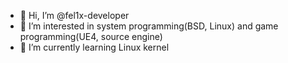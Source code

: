 - 👋 Hi, I’m @fel1x-developer
- 👀 I’m interested in system programming(BSD, Linux) and game programming(UE4, source engine)
- 🌱 I’m currently learning Linux kernel
<!---
- 💞️ I’m looking to collaborate on ...
- 📫 How to reach me ...
--->

<!---
fel1x-developer/fel1x-developer is a ✨ special ✨ repository because its `README.md` (this file) appears on your GitHub profile.
You can click the Preview link to take a look at your changes.
--->
